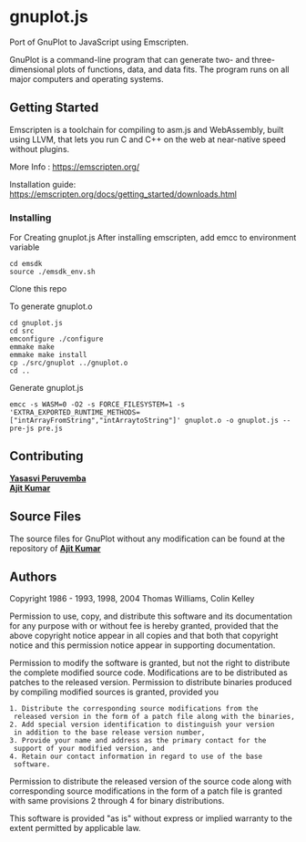 # gnuplot.js

Port of GnuPlot to JavaScript using Emscripten.

GnuPlot is a command-line program that can generate two- and three-dimensional plots of functions, data, and data fits. The program runs on all major computers and operating systems.


## Getting Started 

Emscripten is a toolchain for compiling to asm.js and WebAssembly, built using LLVM, that lets you run C and C++ on the web at near-native speed without plugins.

More Info : https://emscripten.org/

Installation guide: https://emscripten.org/docs/getting_started/downloads.html


### Installing

For Creating gnuplot.js
After installing emscripten, add emcc to environment variable

```
cd emsdk
source ./emsdk_env.sh
```

Clone this repo

To generate gnuplot.o
```
cd gnuplot.js
cd src
emconfigure ./configure
emmake make
emmake make install
cp ./src/gnuplot ../gnuplot.o
cd ..
```

Generate gnuplot.js

```
emcc -s WASM=0 -O2 -s FORCE_FILESYSTEM=1 -s 'EXTRA_EXPORTED_RUNTIME_METHODS=["intArrayFromString","intArraytoString"]' gnuplot.o -o gnuplot.js --pre-js pre.js
```

## Contributing

<a href="https://github.com/YasasviPeruvemba/"><b>Yasasvi Peruvemba</b></a><br>
<a href="https://github.com/ajit3259/"><b>Ajit Kumar</b></a>

## Source Files
The source files for GnuPlot without any modification can be found at the repository of <a href="https://github.com/ajit3259/"><b>Ajit Kumar</b></a>

## Authors

  Copyright 1986 - 1993, 1998, 2004   Thomas Williams, Colin Kelley
 
  Permission to use, copy, and distribute this software and its
  documentation for any purpose with or without fee is hereby granted,
  provided that the above copyright notice appear in all copies and
  that both that copyright notice and this permission notice appear
  in supporting documentation.
 
  Permission to modify the software is granted, but not the right to
  distribute the complete modified source code.  Modifications are to
  be distributed as patches to the released version.  Permission to
  distribute binaries produced by compiling modified sources is granted,
  provided you
  
    1. Distribute the corresponding source modifications from the
     released version in the form of a patch file along with the binaries,
    2. Add special version identification to distinguish your version
     in addition to the base release version number,
    3. Provide your name and address as the primary contact for the
     support of your modified version, and
    4. Retain our contact information in regard to use of the base
     software.
     
  Permission to distribute the released version of the source code along
  with corresponding source modifications in the form of a patch file is
  granted with same provisions 2 through 4 for binary distributions.
 
  This software is provided "as is" without express or implied warranty
  to the extent permitted by applicable law.

